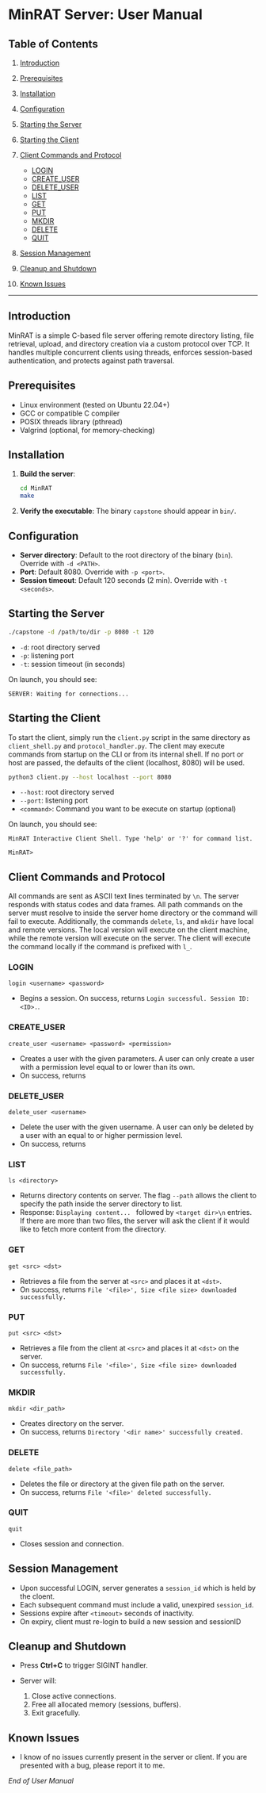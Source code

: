 # MinRAT Server: User Manual

## Table of Contents

1. [Introduction](#introduction)
2. [Prerequisites](#prerequisites)
3. [Installation](#installation)
4. [Configuration](#configuration)
5. [Starting the Server](#starting-the-server)
6. [Starting the Client](#starting-the-client)
7. [Client Commands and Protocol](#client-commands-and-protocol)

   * [LOGIN](#login)
   * [CREATE_USER](#create_user)
   * [DELETE_USER](#delete_user)
   * [LIST](#list)
   * [GET](#get)
   * [PUT](#put)
   * [MKDIR](#mkdir)
   * [DELETE](#delete)
   * [QUIT](#quit)
8. [Session Management](#session-management)
9. [Cleanup and Shutdown](#cleanup-and-shutdown)
10. [Known Issues](#known-issues)

---

## Introduction

MinRAT is a simple C-based file server offering remote directory listing, file retrieval, upload, and directory creation via a custom protocol over TCP. It handles multiple concurrent clients using threads, enforces session-based authentication, and protects against path traversal.

## Prerequisites

* Linux environment (tested on Ubuntu 22.04+)
* GCC or compatible C compiler
* POSIX threads library (pthread)
* Valgrind (optional, for memory-checking)

## Installation

1. **Build the server**:

   ```bash
   cd MinRAT
   make
   ```
3. **Verify the executable**:
   The binary `capstone` should appear in `bin/`.

## Configuration

* **Server directory**: Default to the root directory of the binary (`bin`). Override with `-d <PATH>`.
* **Port**: Default 8080. Override with `-p <port>`.
* **Session timeout**: Default 120 seconds (2 min). Override with `-t <seconds>`.

## Starting the Server

```bash
./capstone -d /path/to/dir -p 8080 -t 120
```

* `-d`: root directory served
* `-p`: listening port
* `-t`: session timeout (in seconds)

On launch, you should see:

```
SERVER: Waiting for connections...
```

## Starting the Client

To start the client, simply run the `client.py` script in the same directory as `client_shell.py`  and `protocol_handler.py`.
The client may execute commands from startup on the CLI or from its internal shell. If no port or host are passed, the defaults of the client (localhost, 8080) will be used.

```bash
python3 client.py --host localhost --port 8080
```

* `--host`: root directory served 
* `--port`: listening port
* `<command>`: Command you want to be execute on startup (optional)

On launch, you should see:

```
MinRAT Interactive Client Shell. Type 'help' or '?' for command list.

MinRAT>
```

## Client Commands and Protocol

All commands are sent as ASCII text lines terminated by `\n`. The server responds with status codes and data frames.
All path commands on the server must resolve to inside the server home directory or the command will fail to execute.
Additionally, the commands `delete`, `ls`, and `mkdir` have local and remote versions. The local version will execute on the client machine, while the remote version will execute on the server. The client will execute the command locally if the command is prefixed with `l_`.

### LOGIN

```
login <username> <password>
```

* Begins a session. On success, returns `Login successful. Session ID: <ID>.`.

### CREATE_USER

```
create_user <username> <password> <permission>
```
* Creates a user with the given parameters. A user can only create a user with a permission level equal to or lower than its own.
* On success, returns ` `

### DELETE_USER

```
delete_user <username>
```

* Delete the user with the given username. A user can only be deleted by a user with an equal to or higher permission level.
* On success, returns ` `

### LIST

```
ls <directory>
```

* Returns directory contents on server. The flag `--path` allows the client to specify the path inside the server directory to list.
* Response: `Displaying content... ` followed by `<target dir>\n` entries. If there are more than two files, the server will ask the client if it would like to fetch more content from the directory. 

### GET

```
get <src> <dst>
```

* Retrieves a file from the server at `<src>` and places it at `<dst>`. 
* On success, returns `File '<file>', Size <file size> downloaded successfully.`

### PUT

```
put <src> <dst>
```

* Retrieves a file from the client at `<src>` and places it at `<dst>` on the server.
* On success, returns `File '<file>', Size <file size> downloaded successfully.`

### MKDIR

```
mkdir <dir_path>
```

* Creates directory on the server.
* On success, returns `Directory '<dir name>' successfully created.`

### DELETE

```
delete <file_path>
```

* Deletes the file or directory at the given file path on the server.
* On success, returns `File '<file>' deleted successfully.`

### QUIT

```
quit
```

* Closes session and connection.

## Session Management

* Upon successful LOGIN, server generates a `session_id` which is held by the cloent.
* Each subsequent command must include a valid, unexpired `session_id`.
* Sessions expire after `<timeout>` seconds of inactivity.
* On expiry, client must re-login to build a new session and sessionID


## Cleanup and Shutdown

* Press **Ctrl+C** to trigger SIGINT handler.
* Server will:

  1. Close active connections.
  2. Free all allocated memory (sessions, buffers).
  3. Exit gracefully.


## Known Issues

* I know of no issues currently present in the server or client. If you are presented with a bug, please report it to me.


*End of User Manual*
